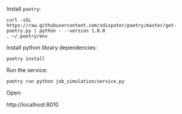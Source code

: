 Install `poetry`:

```shell script
curl -sSL https://raw.githubusercontent.com/sdispater/poetry/master/get-poetry.py | python - --version 1.0.0
. ~/.poetry/env
```

Install python library dependencies:

```shell script
poetry install
```


Run the service:

```shell script
poetry run python job_simulation/service.py
```

Open:

http://localhost:8010
